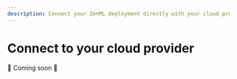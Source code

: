 ```yaml
---
description: Connect your ZenML deployment directly with your cloud provider
---
```


# Connect to your cloud provider

:construction: Coming soon :construction:

